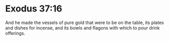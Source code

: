 # Exodus 37:16

And he made the vessels of pure gold that were to be on the table, its plates and dishes for incense, and its bowls and flagons with which to pour drink offerings.
